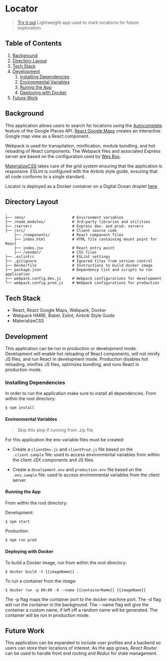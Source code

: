 # Locator

> [Try it out](https://heroprotagonist.github.io/Locator/)
> Lightweight app used to mark locations for future exploration.

## Table of Contents

1. [Background](#background)
1. [Directory Layout](#directory-layout)
1. [Tech Stack](#tech-stack)
1. [Development](#development)
	 1. [Installing Dependencies](#installing-dependencies)
    1. [Environmental Variables](#environmental-variables)
    1. [Runnig the App](#running-the-app)
    1. [Deploying with Docker](#deploying-with-docker)
1. [Future Work](#future-work)

## Background

This application allows users to search for locations using the [Autocomplete](https://developers.google.com/maps/documentation/javascript/places-autocomplete) feature of the Google Places API. [React Google Maps](https://github.com/tomchentw/react-google-maps) creates an interactive Google map view as a React component.

Webpack is used for transpilation, minification, module bundling, and hot reloading of React components. The Webpack files and associated Express server are based on the configuration used by [Wes Bos](https://github.com/wesbos/Learn-Redux). 

[MaterializeCSS](http://materializecss.com/) takes care of the grid system ensuring that the application is responsive. ESLint is configured with the Airbnb style guide, ensuring that all code conforms to a single standard.

Locator is deployed as a Docker container on a Digital Ocean droplet [here](http://45.55.52.149/).


## Directory Layout


```
.
├── /env/                     # Environment variables
├── /node_modules/            # 3rd-party libraries and utilities
├── /server/                  # Express dev. and prod. servers 
├── /src/                     # Client source code
    ├── /components/          # React component files           
    ├── index.html            # HTML file containing mount point for React
    ├── index.jsx             # React entry point
	├── /vendor/              # CSS files 
├── .eslintrc                 # ESLint settings
├── .gitignore                # Ignored files from version control
├── Dockerfile                # Instructions to build docker image
├── package.json              # Dependency list and scripts to run application
├── webpack.config.dev.js     # Webpack configurations for development 
└── webpack.config.prod.js    # Webpack configurations for production
```

## Tech Stack

- React, React Google Maps, Webpack, Docker
- Webpack HMRE, Babel, Eslint, Airbnb Style Guide
- MaterializeCSS

## Development

This application can be run in production or development mode. Development will enable hot reloading of React components, will not minify JS files, and run React in development mode. Production disables hot reloading, minifies JS files, optimizes bundling, and runs React in production mode.

### Installing Dependencies

In order to run the application make sure to install all dependencies.
From within the root directory:

```sh
$ npm install
``` 

#### Environmental Variables
> Skip this step if running from .zip file

For this application the env variable files must be created:

- Create a `clientDev.js` and `clientProd.js` file based on the `.client.sample` file: used to access environmental variables from within the client JSX components and JS files.

- Create a `development.env` and `production.env` file based on the `.env.sample` file: used to access environmental variables from the client server.

#### Running the App

From within the root directory:

Development:

```sh
$ npm start
```

Production:

```sh
$ npm run prod
```

#### Deploying with Docker

To build a Docker image, run from within the root directory:

```
$ docker build -t {{imageName}} .
```

To run a container from the image:

```
$ docker run -p 80:80 -d -—name {{containerName}} {{imageName}} 
```

The -p flag maps the container port to the docker machine port. The -d flag will run the container in the background. The --name flag will give the container a custom name, if left off a random name will be generated. The container will be run in production mode.

## Future Work

This application can be expanded to include user profiles and a backend so users can store their locations of interest. As the app grows, *React Router* can be used to handle front end routing and *Redux* for state management.
